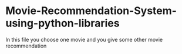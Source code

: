 # Movie-Recommendation-System-using-python-libraries
In this file you choose one movie and you give some other movie recommendation 

